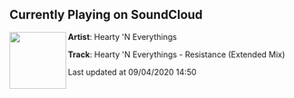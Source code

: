 ## Currently Playing on SoundCloud

[<img align="left" width="100" src="https://i1.sndcdn.com/artworks-aw9urOzserRqMMYT-pgU6BA-t50x50.jpg">](https://soundcloud.com/heofficials/hearty-n-everythings-resistance-masterextended-mix)

**Artist**: Hearty 'N Everythings 

**Track**: Hearty 'N Everythings - Resistance (Extended Mix)

Last updated at 09/04/2020 14:50
